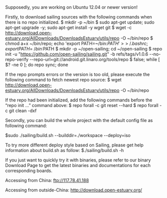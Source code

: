 Supposedly, you are working on Ubuntu 12.04 or newer version!

Firstly, to download sailing sources with the following commands when there is no repo initialized.
$ mkdir -p ~/bin
$ sudo apt-get update; sudo apt-get upgrade -y; sudo apt-get install -y wget git
$ wget -c http://download.open-estuary.org/AllDownloads/DownloadsEstuary/utils/repo -O ~/bin/repo
$ chmod a+x ~/bin/repo; echo 'export PATH=~/bin:$PATH' >> ~/.bashrc; export PATH=~/bin:$PATH
$ mkdir -p ~/open-sailing; cd ~/open-sailing
$ repo init -u "https://github.com/open-sailing/sailing.git" -b refs/tags/v1.0.6 --no-repo-verify --repo-url=git://android.git.linaro.org/tools/repo
$ false; while [ $? -ne 0 ]; do repo sync; done

If the repo prompts errors or the version is too old, please execute the following command to fetch newest repo source:
$ wget http://download.open-estuary.org/AllDownloads/DownloadsEstuary/utils/repo -O ~/bin/repo

If the repo had been initialized,  add the following commands before the “repo init …” command above:
$ repo forall -c git reset --hard
$ repo forall -c git clean -dxf

Secondly, you can build the whole project with the default config file as following command:

$sudo ./sailing/build.sh --builddir=./workspace --deploy=iso

To try more different deploy style based on Sailing, please get help information about build.sh as follow:
$./sailing/build.sh -h

If you just want to quickly try it with binaries, please refer to our binary Download Page to get the latest binaries and documentations for each corresponding boards.

Accessing from China: ftp://117.78.41.188

Accessing from outside-China: http://download.open-estuary.org/
